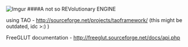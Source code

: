 ![Imgur](http://i.imgur.com/x91vgSu.png)
####A not so REVolutionary ENGINE


using TAO - http://sourceforge.net/projects/taoframework/ (this might be outdated, idc >:)   )

FreeGLUT documentation - http://freeglut.sourceforge.net/docs/api.php
